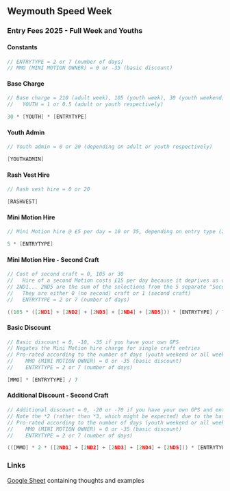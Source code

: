 ## Weymouth Speed Week

### Entry Fees 2025 - Full Week and Youths

#### Constants

```c
// ENTRYTYPE = 2 or 7 (number of days)
// MMO (MINI MOTION OWNER) = 0 or -35 (basic discount)
```

#### Base Charge

```c
// Base charge = 210 (adult week), 105 (youth week), 30 (youth weekend)
//   YOUTH = 1 or 0.5 (adult or youth respectively)

30 * [YOUTH] * [ENTRYTYPE]
```

#### Youth Admin

```c
// Youth admin = 0 or 20 (depending on adult or youth respectively)

[YOUTHADMIN]
```

#### Rash Vest Hire

```c
// Rash vest hire = 0 or 20

[RASHVEST]
```

#### Mini Motion Hire

```c
// Mini Motion hire @ £5 per day = 10 or 35, depending on entry type (2 or 7 days)

5 * [ENTRYTYPE]
```

#### Mini Motion Hire - Second Craft

```c
// Cost of second craft = 0, 105 or 30
//   Hire of a second Motion costs £15 per day because it deprives us of another single-craft entry
// 2ND1... 2ND5 are the sum of the selections from the 5 separate "Second Craft Type" selections
//   They are either 0 (no second) craft or 1 (second craft)
//   ENTRYTYPE = 2 or 7 (number of days)

((105 * ([2ND1] + [2ND2] + [2ND3] + [2ND4] + [2ND5])) * [ENTRYTYPE] / 7)
```

#### Basic Discount

```c
// Basic discount = 0, -10, -35 if you have your own GPS
// Negates the Mini Motion hire charge for single craft entries
// Pro-rated according to the number of days (youth weekend or all week)
//    MMO (MINI MOTION OWNER) = 0 or -35 (basic discount)
//    ENTRYTYPE = 2 or 7 (number of days)

[MMO] * [ENTRYTYPE] / 7
```

#### Additional Discount - Second Craft

```c
// Additional discount = 0, -20 or -70 if you have your own GPS and enter two craft types
// Note the *2 (rather than *3, which might be expected) due to the basic discount having been applied
// Pro-rated according to the number of days (youth weekend or all week)
//    MMO (MINI MOTION OWNER) = 0 or -35 (basic discount)
//    ENTRYTYPE = 2 or 7 (number of days)

(([MMO] * 2 * ([2ND1] + [2ND2] + [2ND3] + [2ND4] + [2ND5])) * [ENTRYTYPE] / 7)
```



### Links

[Google Sheet](https://docs.google.com/spreadsheets/d/1WqjVZTevEO4C66uFIMFmPFTOVBpN8Tl4NWNc2z2oUd4/edit?gid=0#gid=0) containing thoughts and examples